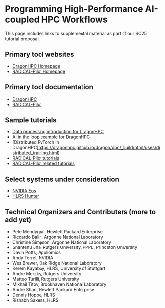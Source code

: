# Programming High-Performance AI-coupled HPC Workflows
This page includes links to supplemental material as part of our SC25 tutorial proposal.

## Primary tool websites
* [DragonHPC Homepage](http://dragonhpc.org)
* [RADICAL-Pilot Homepage](https://radical-cybertools.github.io/radical-pilot/index.html)

## Primary tool documentation
* [DragonHPC](https://dragonhpc.github.io/dragon/doc/_build/html/index.html)
* [RADICAL-Pilot](https://radicalpilot.readthedocs.io/en/stable/)

## Sample tutorials
* [Data processing introduction for DragonHPC](https://dragonhpc.github.io/dragon/doc/_build/html/uses/data_processing.html)
* [AI in the loop example for DragonHPC](https://dragonhpc.github.io/dragon/doc/_build/html/cbook/ai-in-the-loop.html)
* [Distributed PyTorch in DragonHPC]https://dragonhpc.github.io/dragon/doc/_build/html/uses/distributed_training.html)
* [RADICAL-Pilot tutorials](https://github.com/radical-cybertools/tutorials)
* [RADICAL-Pilot related tutorials](https://github.com/radical-cybertools/tutorials/wiki)

## Select systems under consideration
* [NVIDIA Eos](https://blogs.nvidia.com/blog/eos/)
* [HLRS Hunter](https://www.hlrs.de/solutions/systems/hunter)

## Technical Organizers and Contributers (more to add yet)
* Pete Mendygral, Hewlett Packard Enterprise
* Riccardo Balin, Argonne National Laboratory
* Christine Simpson, Argonne National Laboratory
* Shantenu Jha, Rutgers University, PPPL, Princeton University
* Davin Potts, Appliomics
* Andy Terrel, NVIDIA
* Wes Brewer, Oak Ridge National Laboratory
* Kerem Kayabay, HLRS, University of Stuttgart
* Andre Merzky, Rutgers University
* Matteo Turilli, Rutgers University
* Mikhail Titov, Brookhaven National Laboratory
* Andre Shao, Hewlett Packard Enterprise
* Dennis Hoppe, HLRS
* Rishabh Saxens, HLRS

